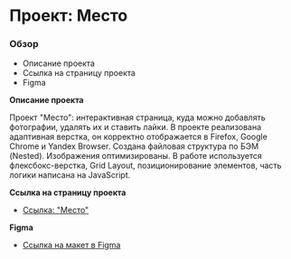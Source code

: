 # Проект: Место

### Обзор

* Описание проекта
* Cсылка на страницу проекта
* Figma

**Описание проекта**

Проект "Место": интерактивная страница, куда можно добавлять фотографии, удалять их и ставить лайки. В проекте реализована адаптивная верстка, он корректно отображается в Firefox, Google Chrome и Yandex Browser.
Создана файловая структура по БЭМ (Nested). Изображения оптимизированы.
В работе используется флексбокс-верстка, Grid Layout, позиционирование элементов, часть логики написана на JavaScript.

**Cсылка на страницу проекта**

* [Ссылка: "Место"](https://mariyazakharova73.github.io/mesto/index.html) 

**Figma**

* [Ссылка на макет в Figma](https://www.figma.com/file/2cn9N9jSkmxD84oJik7xL7/JavaScript.-Sprint-4?node-id=0%3A1)


